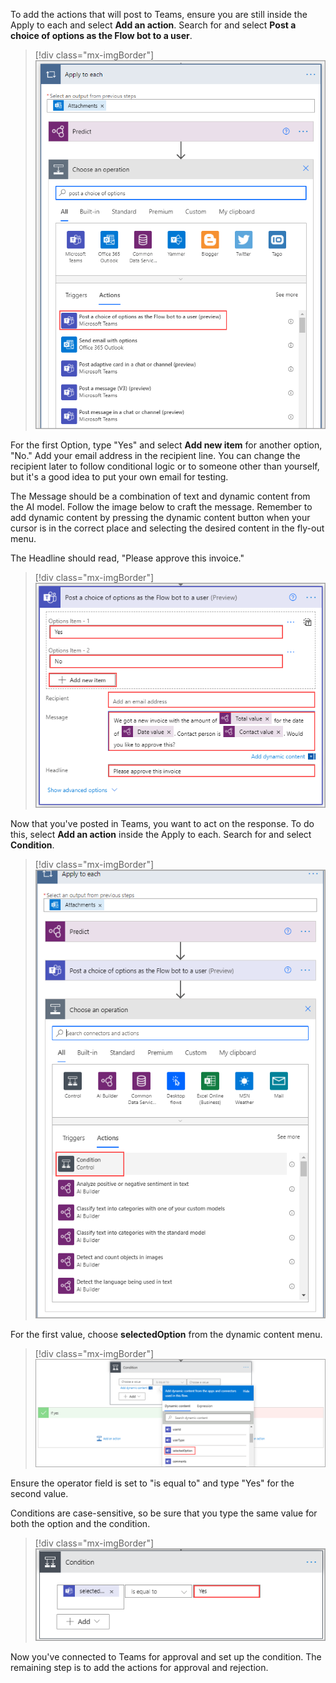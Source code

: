 To add the actions that will post to Teams, ensure you are still inside the Apply to each and select **Add an action**. Search for and select **Post a choice of options as the Flow bot to a user**.

> [!div class="mx-imgBorder"]
> [![Screenshot of the Apply to each action with the Add button selected and Choose an operation showing a search for post a choice of options.](../media/4-post-teams.png)](../media/4-post-teams.png#lightbox)

For the first Option, type "Yes" and select **Add new item** for another option, "No." Add your email address in the recipient line. You can change the recipient later to follow conditional logic or to someone other than yourself, but it's a good idea to put your own email for testing.

The Message should be a combination of text and dynamic content from the AI model. Follow the image below to craft the message. Remember to add dynamic content by pressing the dynamic content button when your cursor is in the correct place and selecting the desired content in the fly-out menu.

The Headline should read, "Please approve this invoice."

> [!div class="mx-imgBorder"]
> [![Screenshot of the Post a choice of options as the Flow bot to a user dialog.](../media/5-options.png)](../media/5-options.png#lightbox)

Now that you've posted in Teams, you want to act on the response. To do this, select **Add an action** inside the Apply to each. Search for and select **Condition**.

> [!div class="mx-imgBorder"]
> [![Screenshot of the Choose an operation dialog showing the Actions tab with Condition highlighted.](../media/6-condition.png)](../media/6-condition.png#lightbox)

For the first value, choose **selectedOption** from the dynamic content menu.

> [!div class="mx-imgBorder"]
> [![Screenshot of the Condition dialog with dynamic content selectedOption highlighted.](../media/7-selected-option.png)](../media/7-selected-option.png#lightbox)

Ensure the operator field is set to "is equal to" and type "Yes" for the second value.

Conditions are case-sensitive, so be sure that you type the same value for both the option and the condition.

> [!div class="mx-imgBorder"]
> [![Screenshot of the Condition dialog with selectedOption set equal to Yes.](../media/8-complete-conditions.png)](../media/8-complete-conditions.png#lightbox)

Now you've connected to Teams for approval and set up the condition. The remaining step is to add the actions for approval and rejection.
